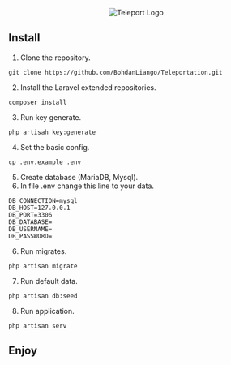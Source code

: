 



<p align="center"><img src="https://res.cloudinary.com/practicaldev/image/fetch/s--VGqIwoHR--/c_fill,f_auto,fl_progressive,h_320,q_auto,w_320/https://dev-to-uploads.s3.amazonaws.com/uploads/organization/profile_image/4464/54f08b51-b54b-44c5-8d6d-1c6639f52520.png" alt="Teleport Logo"></p>

## Install
1) Clone the repository.
```
git clone https://github.com/BohdanLiango/Teleportation.git
```
2) Install the Laravel extended repositories.
```
composer install
```
3) Run key generate.
```
php artisah key:generate
```
4) Set the basic config.
```
cp .env.example .env
```
5) Create database (MariaDB, Mysql).
6) In file .env change this line to your data.
```dotenv
DB_CONNECTION=mysql
DB_HOST=127.0.0.1
DB_PORT=3306
DB_DATABASE=
DB_USERNAME=
DB_PASSWORD=
```
6) Run migrates.
```
php artisan migrate
```
7) Run default data.
```
php artisan db:seed
```

8) Run application.
```
php artisan serv
```


## Enjoy

